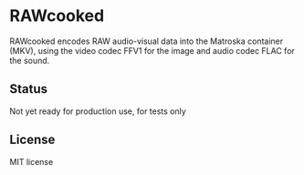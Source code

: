 # RAWcooked

RAWcooked encodes RAW audio-visual data into the Matroska container (MKV), using the video codec FFV1 for the image and audio codec FLAC for the sound.

## Status

Not yet ready for production use, for tests only 

## License

MIT license